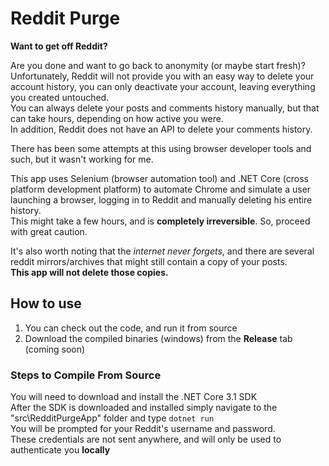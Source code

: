 # Reddit Purge

__Want to get off Reddit?__

Are you done and want to go back to anonymity (or maybe start fresh)?  
Unfortunately, Reddit will not provide you with an easy way to delete your account history, you can only deactivate your account, leaving everything you created untouched.  
You can always delete your posts and comments history manually, but that can take hours, depending on how active you were.  
In addition, Reddit does not have an API to delete your comments history.  

There has been some attempts at this using browser developer tools and such, but it wasn't working for me.  

This app uses Selenium (browser automation tool) and .NET Core (cross platform development platform) to automate Chrome and simulate a user launching a browser, logging in to Reddit and manually deleting his entire history.  
This might take a few hours, and is **completely irreversible**. So, proceed with great caution.

It's also worth noting that the *internet never forgets*, and there are several reddit mirrors/archives that might still contain a copy of your posts.  
**This app will not delete those copies.**


## How to use
1. You can check out the code, and run it from source
2. Download the compiled binaries (windows) from the **Release** tab (coming soon)

### Steps to Compile From Source
You will need to download and install the .NET Core 3.1 SDK  
After the SDK is downloaded and installed simply navigate to the "src\RedditPurgeApp" folder and type `dotnet run`  
You will be prompted for your Reddit's username and password.  
These credentials are not sent anywhere, and will only be used to authenticate you **locally**
